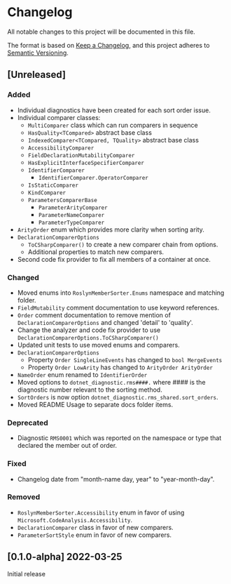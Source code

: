 # Changelog

All notable changes to this project will be documented in this file.

The format is based on [Keep a Changelog](https://keepachangelog.com/en/1.0.0/),
and this project adheres to [Semantic Versioning](https://semver.org/spec/v2.0.0.html).

## [Unreleased]

### Added

- Individual diagnostics have been created for each sort order issue.
- Individual comparer classes:
    - `MultiComparer` class which can run comparers in sequence
    - `HasQuality<TCompared>` abstract base class
    - `IndexedComparer<TCompared, TQuality>` abstract base class
    - `AccessibilityComparer`
    - `FieldDeclarationMutabilityComparer`
    - `HasExplicitInterfaceSpecifierComparer`
    - `IdentifierComparer`
        - `IdentifierComparer.OperatorComparer`
    - `IsStaticComparer`
    - `KindComparer`
    - `ParametersComparerBase`
        - `ParameterArityComparer`
        - `ParameterNameComparer`
        - `ParameterTypeComparer`
- `ArityOrder` enum which provides more clarity when sorting arity.
- `DeclarationComparerOptions`
    - `ToCSharpComparer()` to create a new comparer chain from options.
    - Additional properties to match new comparers.
- Second code fix provider to fix all members of a container at once.

### Changed

- Moved enums into `RoslynMemberSorter.Enums` namespace and matching folder.
- `FieldMutability` comment documentation to use keyword references.
- `Order` comment documentation to remove mention of `DeclarationComparerOptions` and changed 'detail' to 'quality'.
- Change the analyzer and code fix provider to use `DeclarationComparerOptions.ToCSharpComparer()`
- Updated unit tests to use moved enums and comparers.
- `DeclarationComparerOptions`
    - Property `Order SingleLineEvents` has changed to `bool MergeEvents`
    - Property `Order LowArity` has changed to `ArityOrder ArityOrder`
- `NameOrder` enum renamed to `IdentifierOrder`
- Moved options to `dotnet_diagnostic.rms####.` where #### is the diagnostic number relevant to the sorting method.
- `SortOrders` is now option `dotnet_diagnostic.rms_shared.sort_orders`.
- Moved README Usage to separate docs folder items.

### Deprecated

- Diagnostic `RMS0001` which was reported on the namespace or type that declared the member out of order.

### Fixed

- Changelog date from "month-name day, year" to "year-month-day".

### Removed

- `RoslynMemberSorter.Accessibility` enum in favor of using `Microsoft.CodeAnalysis.Accessibility`.
- `DeclarationComparer` class in favor of new comparers.
- `ParameterSortStyle` enum in favor of new comparers.

## [0.1.0-alpha] 2022-03-25

Initial release

